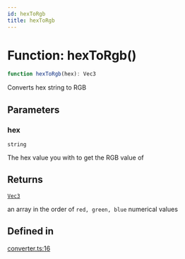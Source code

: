 ```yaml
---
id: hexToRgb
title: hexToRgb
---
```


# Function: hexToRgb()

```ts
function hexToRgb(hex): Vec3
```

Converts hex string to RGB

## Parameters

### hex

`string`

The hex value you with to get the RGB value of

## Returns

[`Vec3`](../type-aliases/vec3.md)

an array in the order of `red, green, blue` numerical values

## Defined in

[converter.ts:16](https://github.com/Vibrant-Colors/node-vibrant/blob/main/packages/vibrant-color/src/converter.ts#L16)
